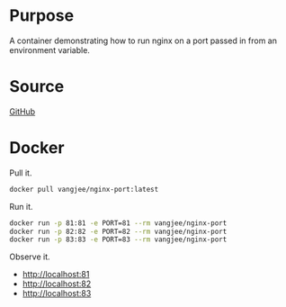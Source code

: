 # Purpose

A container demonstrating how to run nginx on a port passed in from an environment variable.

# Source

[GitHub](https://github.com/vangj/docker-containers/tree/master/nginx-port)

# Docker

Pull it.

```bash
docker pull vangjee/nginx-port:latest
```

Run it.

```bash
docker run -p 81:81 -e PORT=81 --rm vangjee/nginx-port
docker run -p 82:82 -e PORT=82 --rm vangjee/nginx-port
docker run -p 83:83 -e PORT=83 --rm vangjee/nginx-port
```

Observe it. 

* [http://localhost:81](http://localhost:81)
* [http://localhost:82](http://localhost:82)
* [http://localhost:83](http://localhost:83)
